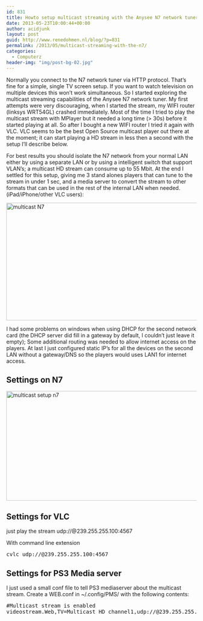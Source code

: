 ```yaml
---
id: 831
title: Howto setup multicast streaming with the Anysee N7 network tuner
date: 2013-05-23T10:00:44+00:00
author: acidjunk
layout: post
guid: http://www.renedohmen.nl/blog/?p=831
permalink: /2013/05/multicast-streaming-with-the-n7/
categories:
  - Computerz
header-img: "img/post-bg-02.jpg"
---
```

Normally you connect to the N7 network tuner via HTTP protocol. That&#8217;s fine for a simple, single TV screen setup. If you want to watch television on multiple devices this won&#8217;t work simultaneous. So I started exploring the multicast streaming capabilities of the Anysee N7 network tuner. My first attempts were very discouraging, when I started the stream, my WIFI router (linksys WRT54GL) crashed immediately. Most of the time I tried to play the multicast stream with MPlayer but it needed a long time (> 30s) before it started playing at all. So after I bought a new WIFI router I tried it again with VLC. VLC seems to be the best Open Source multicast player out there at the moment; it can start playing a HD stream in less then a second with the setup I&#8217;ll describe below.

For best results you should isolate the N7 network from your normal LAN either by using a separate LAN or by using a intelligent switch that support VLAN&#8217;s; a multicast HD stream can consume up to 55 Mbit. At the end I settled for this setup, giving me 3 stand alones players that can tune to the stream in under 1 sec, and a media server to convert the stream to other formats that can be used in the rest of the internal LAN when needed. (iPad/iPhone/other VLC users):

[<img class="alignnone size-full wp-image-845" alt="multicast N7" src="http://www.renedohmen.nl/blog/wp-content/uploads/2013/05/multicast-N7.png" width="527" height="311" srcset="http://www.renedohmen.nl/blog/wp-content/uploads/2013/05/multicast-N7-300x177.png 300w, http://www.renedohmen.nl/blog/wp-content/uploads/2013/05/multicast-N7.png 527w" sizes="(max-width: 527px) 100vw, 527px" />](http://www.renedohmen.nl/blog/wp-content/uploads/2013/05/multicast-N7.png)

I had some problems on windows when using DHCP for the second network card (the DHCP server did fill in a gateway by default, I couldn&#8217;t just leave it empty); Some additional routing was needed to allow internet access on the players. At last I just configured static IP&#8217;s for all the devices on the second LAN without a gateway/DNS so the players would uses LAN1 for internet access.

## Settings on N7

[<img class="alignnone  wp-image-829" alt="multicast setup n7" src="http://www.renedohmen.nl/blog/wp-content/uploads/2013/04/multicast-setup-n7.png" width="553" height="290" srcset="http://www.renedohmen.nl/blog/wp-content/uploads/2013/04/multicast-setup-n7-300x157.png 300w, http://www.renedohmen.nl/blog/wp-content/uploads/2013/04/multicast-setup-n7.png 691w" sizes="(max-width: 553px) 100vw, 553px" />](http://www.renedohmen.nl/blog/wp-content/uploads/2013/04/multicast-setup-n7.png)

## Settings for VLC

just play the stream udp://@239.255.255.100:4567

With command line extension

<pre>cvlc udp://@239.255.255.100:4567</pre>

## Settings for PS3 Media server

I just used a small conf file to tell PS3 mediaserver about the multicast stream. Create a WEB.conf in ~/.config/PMS/ with the following contents:

<pre>#Multicast stream is enabled
videostream.Web,TV=Multicast HD channel1,udp://@239.255.255.100:4567,http://www.renedohmen.nl/files/tv.jpg
</pre>